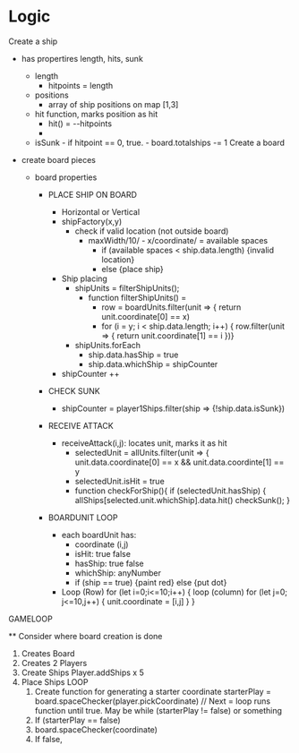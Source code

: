# Logic

Create a ship

- has propertires length, hits, sunk
  - length
    - hitpoints = length
  - positions
    - array of ship positions on map [1,3]
  - hit function, marks position as hit
    - hit() = --hitpoints
    -
  - isSunk - if hitpoint == 0, true. - board.totalships -= 1
    Create a board
- create board pieces

  - board properties

    - PLACE SHIP ON BOARD

      - Horizontal or Vertical
      - shipFactory(x,y)
        - check if valid location (not outside board)
          - maxWidth/10/ - x/coordinate/ = available spaces
            - if (available spaces < ship.data.length) {invalid location}
            - else {place ship}
      - Ship placing
        - shipUnits = filterShipUnits();
          - function filterShipUnits() =
            - row = boardUnits.filter(unit => {
              return unit.coordinate[0] == x)
            - for (i = y; i < ship.data.length; i++) {
              row.filter(unit => {
              return unit.coordinate[1] == i
              })}
        - shipUnits.forEach
          - ship.data.hasShip = true
          - ship.data.whichShip = shipCounter
      - shipCounter ++

    - CHECK SUNK

      - shipCounter = player1Ships.filter(ship => {!ship.data.isSunk})

    - RECEIVE ATTACK

      - receiveAttack(i,j): locates unit, marks it as hit
        - selectedUnit = allUnits.filter(unit => {
          unit.data.coordinate[0] == x && unit.data.coordinte[1] == y
        - selectedUnit.isHit = true
        - function checkForShip(){
          if (selectedUnit.hasShip) {
          allShips[selected.unit.whichShip].data.hit()
          checkSunk();
          }

    - BOARDUNIT LOOP
      - each boardUnit has:
        - coordinate (i,j)
        - isHit: true false
        - hasShip: true false
        - whichShip: anyNumber
        - if (ship == true) {paint red} else {put dot}
      - Loop (Row) for (let i=0;i<=10;i++) {
        loop (column) for (let j=0; j<=10,j++) {
        unit.coordinate = [i,j]
        }
        }

GAMELOOP

\*\* Consider where board creation is done

1. Creates Board
2. Creates 2 Players
3. Create Ships Player.addShips x 5
4. Place Ships
   LOOP
   1. Create function for generating a starter coordinate
      starterPlay = board.spaceChecker(player.pickCoordinate)
      // Next = loop runs function until true.
      May be while (starterPlay != false) or something
   1. If (starterPlay == false)
   1. board.spaceChecker(coordinate)
   1. If false,
